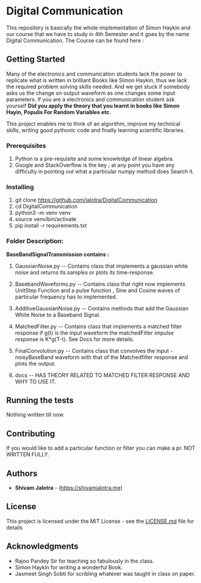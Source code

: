 # Digital Communication

This repository is basically the whole implementation of Simon Haykin and our course that we have to study in 4th Semester and it goes by the name Digital Communication. The Course can be found here : 

## Getting Started

Many of the electronics and communication students lack the power to replicate what is written in brilliant Books like Simon Haykin, thus we lack the required problem solving skills needed. And we get stuck if somebody asks us the change on output waveform as one changes some input parameters.
If you are a electronics and communication student ask yourself **Did you apply the theory that you learnt in books like Simon Hayin, Populis For Random Variables etc**. 

This project enables me to think of an algorithm, improve my technical skills, writing good pythonic code and finally learning scientific libraries.

### Prerequisites

1. Python is a pre-requisite and some knowledge of linear algebra.
2. Google and StackOverflow is the key ; at any point you have any difficulty in pointing out what a       particular numpy method does Search it.

### Installing
1. git clone https://github.com/jalotra/DigitalCommunication
2. cd DigitalCommunication
3. python3 -m venv venv
4. source venv/bin/activate 
4. pip install -r requirements.txt


### Folder Description:
**BaseBandSignalTransmission contains :**

 1. GaussianNoise.py -- Contains class that implements a gaussian white noise and returns its samples       or plots its time-response.

 2. BasebandWaveforms.py -- Contains class that right now implements UnitStep Function and a pulse function , Sine and Cosine waves of particular frequency has to implemented.

 3. AdditiveGaussianNoise.py -- Contains methods that add the Gaussian White Noise to a Baseband Signal.

 4. MatchedFilter.py -- Contains class that implements a matched filter response if g(t) is the input waveform the matchedFilter impulse response is K*g(T-t). See Docs for more details.

 5. FinalConvolution.py -- Contains class that convolves the input - noisyBaseBand waveform with that of the Matchedfilter response and plots the output. 
  
 6. docs -- HAS THEORY RELATED TO MATCHED FILTER RESPONSE AND WHY TO USE IT.
 

## Running the tests

Nothing written till now.


## Contributing
If you would like to add a particular function or filter you can make a pr.
NOT WRITTEN FULLY.





## Authors

* **Shivam Jalotra** - (https://shivamjalotra.me)

## License

This project is licensed under the MIT License - see the [LICENSE.md](LICENSE.md) file for details

## Acknowledgments

* Rajoo Pandey Sir for teaching so fabulously in the class.
* Simon Haykin for  writing a wonderful Book.
* Jasmeet Singh Sobti for scribling whatever was taught in class on paper. 